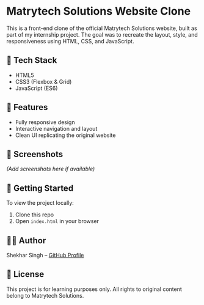 # Matrytech Solutions Website Clone

This is a front-end clone of the official Matrytech Solutions website, built as part of my internship project. The goal was to recreate the layout, style, and responsiveness using HTML, CSS, and JavaScript.

## 🔧 Tech Stack
- HTML5
- CSS3 (Flexbox & Grid)
- JavaScript (ES6)

## 📱 Features
- Fully responsive design
- Interactive navigation and layout
- Clean UI replicating the original website

## 📸 Screenshots
*(Add screenshots here if available)*

## 🚀 Getting Started
To view the project locally:
1. Clone this repo
2. Open `index.html` in your browser

## 👨‍💻 Author
Shekhar Singh – [GitHub Profile](https://github.com/your-username)

## 📜 License
This project is for learning purposes only. All rights to original content belong to Matrytech Solutions.
